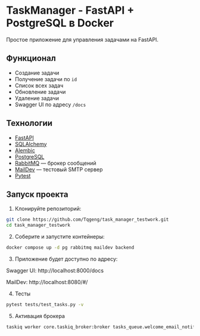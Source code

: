 # TaskManager - FastAPI + PostgreSQL в Docker

Простое приложение для управления задачами на FastAPI.

## Функционал
- Создание задачи
- Получение задачи по `id`
- Список всех задач
- Обновление задачи
- Удаление задачи
- Swagger UI по адресу `/docs`

## Технологии
- [FastAPI](https://fastapi.tiangolo.com/)
- [SQLAlchemy](https://www.sqlalchemy.org/)
- [Alembic](https://alembic.sqlalchemy.org/)
- [PostgreSQL](https://www.postgresql.org/)
- [RabbitMQ](https://www.rabbitmq.com/) — брокер сообщений
- [MailDev](https://github.com/maildev/maildev) — тестовый SMTP сервер
- [Pytest](https://docs.pytest.org/)

## Запуск проекта

1. Клонируйте репозиторий:

```bash
git clone https://github.com/Tqgeng/task_manager_testwork.git
cd task_manager_testwork
```

2. Соберите и запустите контейнеры:
```bash
docker compose up -d pg rabbitmq maildev backend
```
3. Приложение будет доступно по адресу:

Swagger UI: http://localhost:8000/docs

MailDev: http://localhost:8080/#/

4. Тесты

```bash
pytest tests/test_tasks.py -v
```

5. Активация брокера
```bash
taskiq worker core.taskiq_broker:broker tasks_queue.welcome_email_notification
```
